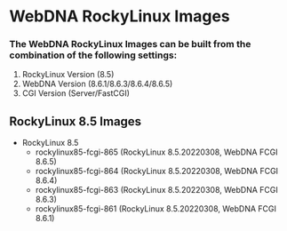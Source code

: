 # WebDNA RockyLinux Images

### The WebDNA RockyLinux Images can be built from the combination of the following settings:
1. RockyLinux Version (8.5)
2. WebDNA Version (8.6.1/8.6.3/8.6.4/8.6.5)
3. CGI Version (Server/FastCGI)

## RockyLinux 8.5 Images

- RockyLinux 8.5
    - rockylinux85-fcgi-865 (RockyLinux 8.5.20220308, WebDNA FCGI 8.6.5)
    - rockylinux85-fcgi-864 (RockyLinux 8.5.20220308, WebDNA FCGI 8.6.4)
    - rockylinux85-fcgi-863 (RockyLinux 8.5.20220308, WebDNA FCGI 8.6.3)
    - rockylinux85-fcgi-861 (RockyLinux 8.5.20220308, WebDNA FCGI 8.6.1)